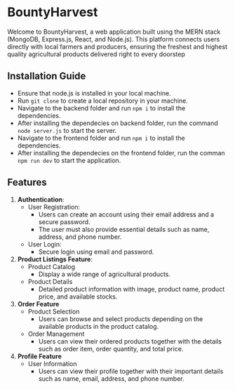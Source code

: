 # BountyHarvest

Welcome to BountyHarvest, a web application built using the MERN stack (MongoDB, Express.js, React, and Node.js). This platform connects users directly with local farmers and producers, ensuring the freshest and highest quality agricultural products delivered right to every doorstep

## Installation Guide
- Ensure that node.js is installed in your local machine.
- Run `git clone` to create a local repository in your machine.
- Navigate to the backend folder and run `npm i` to install the dependencies.
- After installing the dependecies on backend folder, run the command `node server.js` to start the server.
- Navigate to the frontend folder and run `npm i` to install the dependencies.
- After installing the dependecies on the frontend folder, run the comman `npm run dev` to start the application.

## Features
1. **Authentication**: 
    - User Registration:
        - Users can create an account using their email address and a secure password.
        - The user must also provide essential details such as name, address, and phone number.
    - User Login:
        - Secure login using email and password.
2. **Product Listings Feature**:
    - Product Catalog
        - Display a wide range of agricultural products.
    - Product Details
        - Detailed product information with image, product name, product price, and available stocks.
3. **Order Feature**
    - Product Selection
        - Users can browse and select products depending on the available products in the product catalog.
    - Order Management
        - Users can view their ordered products together with the details such as order item, order quantity, and total price.
4. **Profile Feature**
    - User Information
        - Users can view their profile together with their important details such as name, email, address, and phone number.



  